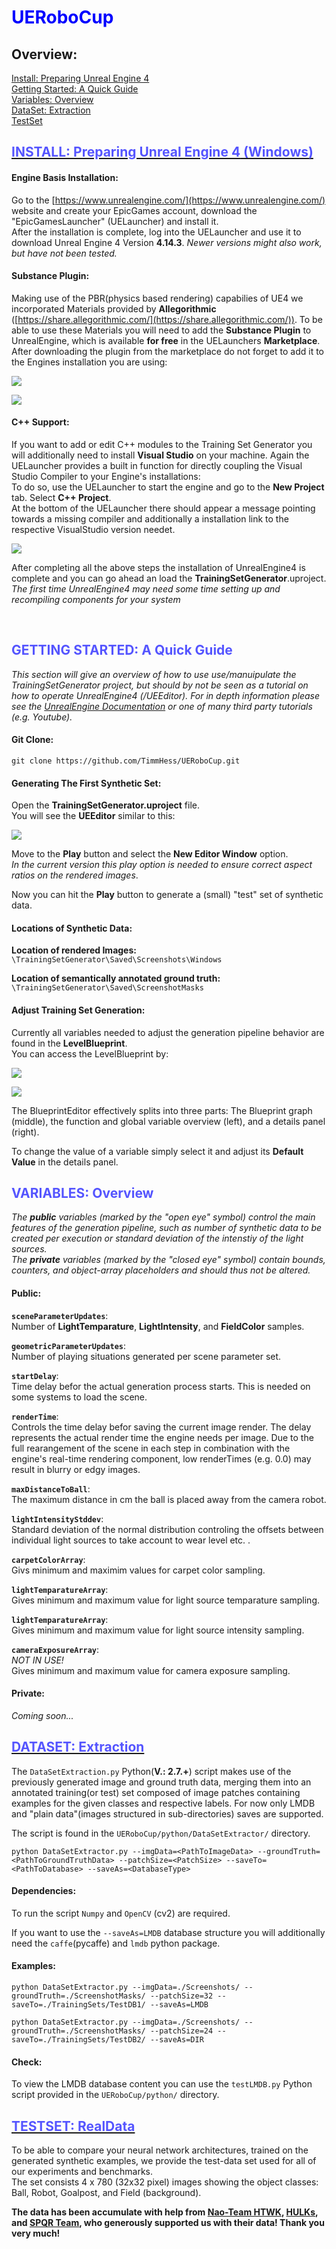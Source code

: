 # <span style="color:#0000FF">__UERoboCup__ </span>

## Overview:
[Install: Preparing Unreal Engine 4](#install)<br/>
[Getting Started: A Quick Guide](#gettingstarted)<br/>
[Variables: Overview](#variables)<br/>
[DataSet: Extraction](#python)<br/>
[TestSet](#testSet)</br>


<a name="install"></a>
## [<span style="color:#5555FF"> __INSTALL: Preparing Unreal Engine 4__ (Windows)](#install)</span>
#### __Engine Basis Installation:__
Go to the [https://www.unrealengine.com/](https://www.unrealengine.com/) website and create your EpicGames account, download the "EpicGamesLauncher" (UELauncher) and install it. <br/>
After the installation is complete, log into the UELauncher and use it to download Unreal Engine 4 Version __4.14.3__. 
*Newer versions might also work, but have not been tested.*

#### __Substance Plugin:__
Making use of the PBR(physics based rendering) capabilies of UE4 we incorporated Materials provided by __Allegorithmic__ ([https://share.allegorithmic.com/](https://share.allegorithmic.com/)). To be able to use these Materials you will need to add the __Substance Plugin__ to UnrealEngine, which is available __for free__ in the UELaunchers __Marketplace__. <br/>
After downloading the plugin from the marketplace do not forget to add it to the Engines installation you are using: 

![](./md_common/Images/DownloadSubstancePlugin.png)

![](./md_common/Images/InstallSubstancePlugin.png)


#### __C++ Support:__
If you want to add or edit C++ modules to the Training Set Generator you will additionally need to install __Visual Studio__ on your machine. Again the UELauncher provides a built in function for directly coupling the Visual Studio Compiler to your Engine's installations: <br/>
To do so, use the UELauncher to start the engine and go to the __New Project__ tab. Select __C++ Project__.  <br/>
At the bottom of the UELauncher there should appear a message pointing towards a missing compiler and additionally a installation link to the respective VisualStudio version needet.

![](./md_common/Images/VisualStudioInstall_marked.png) 

After completing all the above steps the installation of UnrealEngine4 is complete and you can go ahead an load the __TrainingSetGenerator__.uproject. *The first time UnrealEngine4 may need some time setting up and recompiling components for your system*


<br/>
<a name="gettingstarted"></a>

## <span style="color:#5555FF"> __GETTING STARTED: A Quick Guide__</span>
*This section will give an overview of how to use use/manuipulate the TrainingSetGenerator project, but should by not be seen as a tutorial on how to operate UnrealEngine4 (/UEEditor). For in depth information please see the [UnrealEngine Documentation](https://docs.unrealengine.com/latest/INT/) or one of many third party tutorials (e.g. Youtube).* 

#### __Git Clone:__

``` git clone https://github.com/TimmHess/UERoboCup.git ```

#### __Generating The First Synthetic Set:__ 
Open the __TrainingSetGenerator.uproject__ file. <br/>
You will see the __UEEditor__ similar to this: 

![](./md_common/Images/TrainingSetGenerator_StartUpScreen.png)

Move to the __Play__ button and select the __New Editor Window__ option. <br/>
*In the current version this play option is needed to ensure correct aspect ratios on the rendered images*. 

Now you can hit the __Play__ button to generate a (small) "test" set of synthetic data. 


#### __Locations of Synthetic Data:__
__Location of rendered Images:__ <br/> ``` \TrainingSetGenerator\Saved\Screenshots\Windows ```

__Location of semantically annotated ground truth:__ <br/> ``` \TrainingSetGenerator\Saved\ScreenshotMasks ```


#### __Adjust Training Set Generation:__
Currently all variables needed to adjust the generation pipeline behavior are found in the __LevelBlueprint__. <br/>
You can access the LevelBlueprint by:

![](./md_common/Images/selectLevelBlueprint.png)

![](./md_common/Images/LevelBlueprintOverview.png)

The BlueprintEditor effectively splits into three parts: The Blueprint graph (middle), the function and global variable overview (left), and a details panel (right). 

To change the value of a variable simply select it and adjust its __Default Value__ in the details panel.

<a name="variables"></a>
## <span style="color:#5555FF"> __VARIABLES: Overview__</span>
*The __public__ variables (marked by the "open eye" symbol) control the main features of the generation pipeline, such as number of synthetic data to be created per execution or standard deviation of the intenstiy of the light sources. <br/> 
The __private__ variables (marked by the "closed eye" symbol) contain bounds, counters, and object-array placeholders and should thus not be altered.*

#### __Public__:

__``` sceneParameterUpdates ```__: <br/>
Number of __LightTemparature__,  __LightIntensity__, and __FieldColor__ samples.

__``` geometricParameterUpdates ```__:  <br/> 
Number of playing situations generated per scene parameter set.

__``` startDelay ```__:  <br/>
Time delay befor the actual generation process starts. This is needed on some systems to load the scene.

__``` renderTime ```__:  <br/> Controls the time delay befor saving the current image render. The delay represents the actual render time the engine needs per image. Due to the full rearangement of the scene in each step in combination with the engine's real-time rendering component, low renderTimes (e.g. 0.0) may result in blurry or edgy images.

__``` maxDistanceToBall ```__:  <br/>
The maximum distance in cm the ball is placed away from the camera robot. 

__``` lightIntensityStddev ```__: <br/>
Standard deviation of the normal distribution controling the offsets between individual light sources to take account to wear level etc. .

__``` carpetColorArray ```__: <br/>
Givs minimum and maximim values for carpet color sampling.

__``` lightTemparatureArray ```__: <br/>
Gives minimum and maximum value for light source temparature sampling.

__``` lightTemparatureArray ```__: <br/>
Gives minimum and maximum value for light source intensity sampling.

__``` cameraExposureArray ```__: <br/>
*NOT IN USE!* <br/>
Gives minimum and maximum value for camera exposure sampling.

#### __Private__:
*Coming soon...*

<a name="python"></a>
## [<span style="color:#5555FF"> __DATASET: Extraction__](#install)</span>
The ```DataSetExtraction.py``` Python(__V.: 2.7.+__) script makes use of the previously generated image and ground truth data, merging them into an annotated training(or test) set composed of image patches containing examples for the given classes and respective labels. For now only LMDB and "plain data"(images structured in sub-directories) saves are supported.

The script is found in the ``` UERoboCup/python/DataSetExtractor/ ``` directory.  

``` python DataSetExtractor.py --imgData=<PathToImageData> --groundTruth=<PathToGroundTruthData> --patchSize=<PatchSize> --saveTo=<PathToDatabase> --saveAs=<DatabaseType> ```

#### __Dependencies:__ </br>
To run the script ``` Numpy ``` and ``` OpenCV ``` (cv2) are required. 

If you want to use the ``` --saveAs=LMDB ``` database structure you will additionally need the ``` caffe ```(pycaffe) and ``` lmdb ``` python package.

#### __Examples:__ </br>
``` python DataSetExtractor.py --imgData=./Screenshots/ --groundTruth=./ScreenshotMasks/ --patchSize=32 --saveTo=./TrainingSets/TestDB1/ --saveAs=LMDB ```

``` python DataSetExtractor.py --imgData=./Screenshots/ --groundTruth=./ScreenshotMasks/ --patchSize=24 --saveTo=./TrainingSets/TestDB2/ --saveAs=DIR ```


#### __Check:__ </br>
To view the LMDB database content you can use the ``` testLMDB.py ``` Python script provided in the ```UERoboCup/python/``` directory.

<a name="testSet"></a>
## [<span style="color:#5555FF"> __TESTSET: RealData__](#install)</span>
To be able to compare your neural network architectures, trained on the generated synthetic examples, we provide the test-data set used for all of our experiments and benchmarks. </br> 
The set consists 4 x 780 (32x32 pixel) images showing the object classes: Ball, Robot, Goalpost, and Field (background). 

__The data has been accumulate with help from [__Nao-Team HTWK__](http://robocup.imn.htwk-leipzig.de/pages/robocup.php?lang=de), [__HULKs__](http://www.hulks.de/), and [__SPQR Team__](http://spqr.diag.uniroma1.it/), who generously supported us with their data! Thank you very much!__